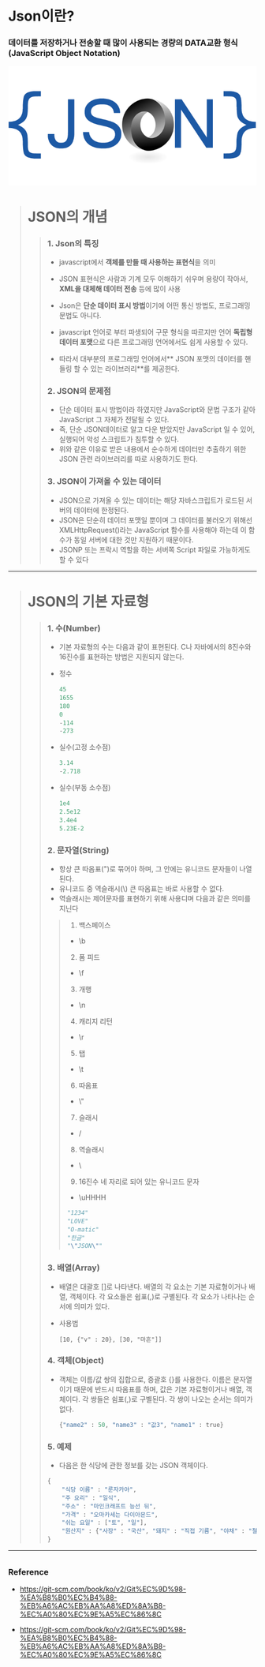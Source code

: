 # Json이란?

### 데이터를 저장하거나 전송할 때 많이 사용되는 경량의 DATA교환 형식(JavaScript Object Notation)

![json](picture/json.png)



># JSON의 개념
>
>
>
>>### 1. Json의 특징
>>
>>* javascript에서 **객체를 만들 때 사용하는 표현식**을 의미
>>
>>* JSON 표현식은 사람과 기계 모두 이해하기 쉬우며 용량이 작아서, **XML을 대체해 데이터 전송** 등에 많이 사용
>>
>>* Json은 **단순 데이터 표시 방법**이기에 어떤 통신 방법도, 프로그래밍 문법도 아니다.
>>* javascript 언어로 부터 파생되어 구문 형식을 따르지만 언어 **독립형 데이터 포맷**으로 다른 프로그래밍 언어에서도 쉽게 사용할 수 있다. 
>>* 따라서 대부분의 프로그래밍 언어에서** JSON 포맷의 데이터를 핸들링 할 수 있는 라이브러리**를 제공한다.
>>
>>### 2. JSON의 문제점
>>
>>* 단순 데이터 표시 방법이라 하였지만 JavaScript와 문법 구조가 같아 JavaScript 그 자체가 전달될 수 있다.
>>* 즉, 단순 JSON데이터로 알고 다운 받았지만 JavaScript 일 수 있어, 실행되어 악성 스크립트가 침투할 수 있다.
>>* 위와 같은 이유로 받은 내용에서 순수하게 데이터만 추출하기 위한 JSON 관련 라이브러리를 따로 사용하기도 한다.
>>
>>### 3. JSON이 가져올 수 있는 데이터
>>
>>* JSON으로 가져올 수 있는 데이터는 해당 자바스크립트가 로드된 서버의 데이터에 한정된다.
>>* JSON은 단순히 데이터 포맷일 뿐이며 그 데이터를 불러오기 위해선 XMLHttpRequest()라는 JavaScript 함수를 사용해야 하는데 이 함수가 동일 서버에 대한 것만 지원하기 때문이다.
>>* JSONP 또는 프락시 역할을 하는 서버쪽 Script 파일로 가능하게도 할 수 있다



--------



> # JSON의 기본 자료형
>
> 
>
> > ### 1. 수(Number)
> >
> > * 기본 자료형의 수는 다음과 같이 표현된다. C나 자바에서의 8진수와 16진수를 표현하는 방법은 지원되지 않는다.
> >
> > * 정수
> >
> >   ```python
> >   45
> >   1655
> >   180
> >   0
> >   -114
> >   -273
> >   ```
> >
> > * 실수(고정 소수점)
> >
> >   ```python
> >   3.14
> >   -2.718
> >   ```
> >
> > * 실수(부동 소수점)
> >
> >   ```python
> >   1e4
> >   2.5e12
> >   3.4e4
> >   5.23E-2
> >   ```
> >
> >   
> >
> > ### 2. 문자열(String)
> >
> > * 항상 큰 따옴표(")로 묶어야 하며, 그 안에는 유니코드 문자들이 나열된다.
> > * 유니코드 중 역슬래시(\\) 큰 따옴표는 바로 사용할 수 없다.
> > * 역슬래시는 제어문자를 표현하기 위해 사용디며 다음과 같은 의미를 지닌다 
> >
> > >1. 백스페이스
> > >
> > >  - \\b
> > >
> > >
> > >2. 폼 피드
> > >
> > >  - \\f
> > >
> > >3. 개행
> > >
> > >* \n
> > >
> > >4. 캐리지 리턴
> > >
> > >* \\r
> > >
> > >5. 탭
> > >
> > >* \\t
> > >
> > >6. 따옴표
> > >
> > >* \\"
> > >
> > >7. 슬래시
> > >
> > >* \/
> > >
> > >8. 역슬래시
> > >
> > >* \\
> > >
> > >9. 16진수 네 자리로 되어 있는 유니코드 문자
> > >
> > >* \uHHHH
> > >
> > >```python
> > >"1234"
> > >"LOVE"
> > >"O-matic"
> > >"한글"
> > >"\"JSON\""
> > >```
> >
> > 
> >
> > ### 3. 배열(Array)
> >
> > * 배열은 대괄호 []로 나타낸다. 배열의 각 요소는 기본 자료형이거나 배열, 객체이다. 각 요소들은 쉼표(,)로 구별된다. 각 요소가 나타나는 순서에 의미가 있다.
> >
> > * 사용법
> >
> >   ```phthon
> >   [10, {"v" : 20}, [30, "마흔"]]
> >   ```
> >
> >   
> >
> > ### 4. 객체(Object)
> >
> > * 객체는 이름/값 쌍의 집합으로, 중괄호 {}를 사용한다. 이름은 문자열이기 때문에 반드시 따옴표를 하며, 값은 기본 자료형이거나 배열, 객체이다. 각 쌍들은 쉼표(,)로 구별된다. 각 쌍이 나오는 순서는 의미가 없다.
> >
> >   ```python
> >   {"name2" : 50, "name3" : "값3", "name1" : true}
> >   ```
> >
> >   
> >
> >   
> >
> > ### 5. 예제
> >
> > * 다음은 한 식당에 관한 정보를 갖는 JSON 객체이다.
> >
> > ```python
> > {
> >     "식당 이름" : "룬자카야",
> >     "주 요리" : "일식",
> >     "주소" : "마인크래프트 능선 뒤",
> >     "가격" : "오마카세는 다이아몬드",
> >     "쉬는 요일" : ["토", "일"],
> >     "원산지" : {"사장" : "국산", "돼지" : "직접 기름", "야채" : "철저한 육식"}
> > }
> > ```
>
> 

---

###### 

### Reference

* https://git-scm.com/book/ko/v2/Git%EC%9D%98-%EA%B8%B0%EC%B4%88-%EB%A6%AC%EB%AA%A8%ED%8A%B8-%EC%A0%80%EC%9E%A5%EC%86%8C

* https://git-scm.com/book/ko/v2/Git%EC%9D%98-%EA%B8%B0%EC%B4%88-%EB%A6%AC%EB%AA%A8%ED%8A%B8-%EC%A0%80%EC%9E%A5%EC%86%8C

